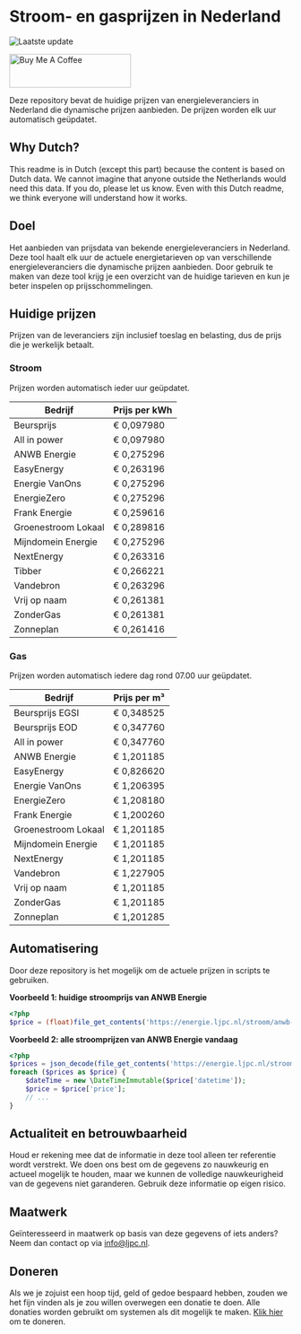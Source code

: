 # Stroom- en gasprijzen in Nederland

![Laatste update](https://img.shields.io/badge/laatste%20update-2025--04--21%2004%3A00%20CET-brightgreen)

<a href="https://www.buymeacoffee.com/Lars-" target="_blank"><img src="https://cdn.buymeacoffee.com/buttons/v2/default-orange.png" alt="Buy Me A Coffee" height="60" style="height: 60px !important;width: 217px !important;" ></a>

Deze repository bevat de huidige prijzen van energieleveranciers in Nederland die dynamische prijzen aanbieden. De prijzen worden elk uur automatisch geüpdatet.

## Why Dutch?

This readme is in Dutch (except this part) because the content is based on Dutch data. We cannot imagine that anyone outside the Netherlands would need this data. If you do, please let us know. Even with this Dutch readme, we think
everyone will understand how it works.

## Doel

Het aanbieden van prijsdata van bekende energieleveranciers in Nederland. Deze tool haalt elk uur de actuele energietarieven op van verschillende energieleveranciers die dynamische prijzen aanbieden. Door gebruik te maken van deze tool
krijg je een overzicht van de huidige tarieven en kun je beter inspelen op prijsschommelingen.

## Huidige prijzen

Prijzen van de leveranciers zijn inclusief toeslag en belasting, dus de prijs die je werkelijk betaalt.

### Stroom

Prijzen worden automatisch ieder uur geüpdatet.

 Bedrijf | Prijs per kWh 
---------|---------------
Beursprijs | € 0,097980
All in power | € 0,097980
ANWB Energie | € 0,275296
EasyEnergy | € 0,263196
Energie VanOns | € 0,275296
EnergieZero | € 0,275296
Frank Energie | € 0,259616
Groenestroom Lokaal | € 0,289816
Mijndomein Energie | € 0,275296
NextEnergy | € 0,263316
Tibber | € 0,266221
Vandebron | € 0,263296
Vrij op naam | € 0,261381
ZonderGas | € 0,261381
Zonneplan | € 0,261416


### Gas

Prijzen worden automatisch iedere dag rond 07.00 uur geüpdatet.

 Bedrijf | Prijs per m³ 
---------|--------------
Beursprijs EGSI | € 0,348525
Beursprijs EOD | € 0,347760
All in power | € 0,347760
ANWB Energie | € 1,201185
EasyEnergy | € 0,826620
Energie VanOns | € 1,206395
EnergieZero | € 1,208180
Frank Energie | € 1,200260
Groenestroom Lokaal | € 1,201185
Mijndomein Energie | € 1,201185
NextEnergy | € 1,201185
Vandebron | € 1,227905
Vrij op naam | € 1,201185
ZonderGas | € 1,201185
Zonneplan | € 1,201285


## Automatisering

Door deze repository is het mogelijk om de actuele prijzen in scripts te gebruiken.

**Voorbeeld 1: huidige stroomprijs van ANWB Energie**

```php
<?php
$price = (float)file_get_contents('https://energie.ljpc.nl/stroom/anwb-energie-nu.txt');

```

**Voorbeeld 2: alle stroomprijzen van ANWB Energie vandaag**

```php
<?php
$prices = json_decode(file_get_contents('https://energie.ljpc.nl/stroom/all-in-power-vandaag.json'),true);
foreach ($prices as $price) {
    $dateTime = new \DateTimeImmutable($price['datetime']);
    $price = $price['price'];
    // ...
}
```

## Actualiteit en betrouwbaarheid

Houd er rekening mee dat de informatie in deze tool alleen ter referentie wordt verstrekt. We doen ons best om de gegevens zo nauwkeurig en actueel mogelijk te houden, maar we kunnen de volledige nauwkeurigheid van de gegevens niet
garanderen. Gebruik deze informatie op eigen risico.

## Maatwerk

Geïnteresseerd in maatwerk op basis van deze gegevens of iets anders? Neem dan contact op
via [info@ljpc.nl](mailto:info@ljpc.nl?subject=Energie%20prijzen).

## Doneren

Als we je zojuist een hoop tijd, geld of gedoe bespaard hebben, zouden we het fijn vinden als je zou willen overwegen een
donatie te doen. Alle donaties worden gebruikt om systemen als dit mogelijk te
maken. [Klik hier](https://www.buymeacoffee.com/Lars-) om te doneren.
